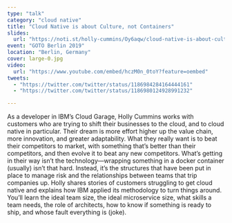 ```yaml
---
type: "talk"
category: "cloud native"
title: "Cloud Native is about Culture, not Containers"
slides:
  url: "https://noti.st/holly-cummins/Oy6aqw/cloud-native-is-about-culture-not-containers"
event: "GOTO Berlin 2019"
location: "Berlin, Germany"
cover: large-0.jpg
video:
  url: "https://www.youtube.com/embed/hczM0n_0toY?feature=oembed"
tweets:
  - "https://twitter.com/twitter/status/1186984284164444161"
  - "https://twitter.com/twitter/status/1186980124928991232"

---
```

As a developer in IBM’s Cloud Garage, Holly Cummins works with customers who are trying to shift their businesses to the cloud, and to cloud native in particular. Their dream is more effort higher up the value chain, more innovation, and greater adaptability. What they really want is to beat their competitors to market, with something that’s better than their competitors, and then evolve it to beat any new competitors. What’s getting in their way isn’t the technology—wrapping something in a docker container (usually) isn’t that hard. Instead, it’s the structures that have been put in place to manage risk and the relationships between teams that trip companies up.
Holly shares stories of customers struggling to get cloud native and explains how IBM applied its methodology to turn things around. You’ll learn the ideal team size, the ideal microservice size, what skills a team needs, the role of architects, how to know if something is ready to ship, and whose fault everything is (joke).